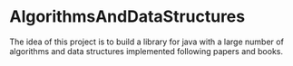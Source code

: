 #                                                 AlgorithmsAndDataStructures
The idea of this project is to build a library for java with a large number of algorithms and data structures implemented following papers 
and books.
